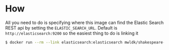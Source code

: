 
# How

All you need to do is specifying where this image can find the Elastic Search REST api by setting the `ELASTIC_SEARCH_URL`. Default is `http://elasticsearch:9200` so the easiest thing to do is linking it

```bash
$ docker run --rm --link elasticsearch:elasticsearch mwldk/shakespeare-import
```

